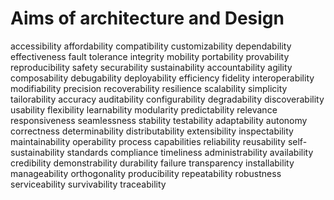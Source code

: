 # Aims of architecture and Design

accessibility affordability compatibility customizability dependability effectiveness fault tolerance integrity mobility portability provability reproducibility safety securability sustainability
accountability agility composability debugability deployability efficiency fidelity interoperability modifiability precision recoverability resilience scalability simplicity tailorability
accuracy auditability configurability degradability discoverability usability flexibility learnability modularity predictability relevance responsiveness seamlessness stability testability
adaptability autonomy correctness determinability distributability extensibility inspectability maintainability operability
process capabilities reliability
reusability self-sustainability standards compliance timeliness
administrability availability credibility demonstrability durability
failure transparency installability manageability orthogonality producibility repeatability robustness serviceability survivability traceability
